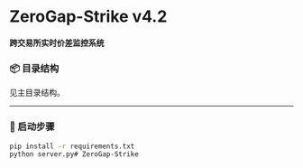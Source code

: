 # ZeroGap-Strike v4.2

**跨交易所实时价差监控系统**

### 📦 目录结构
见主目录结构。

---

### 🚀 启动步骤
```bash
pip install -r requirements.txt
python server.py# ZeroGap-Strike
